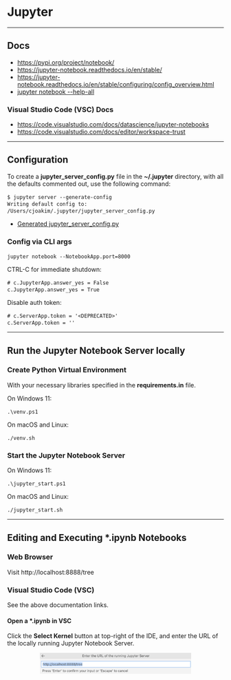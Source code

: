 # Jupyter

---

## Docs

- https://pypi.org/project/notebook/
- https://jupyter-notebook.readthedocs.io/en/stable/
- https://jupyter-notebook.readthedocs.io/en/stable/configuring/config_overview.html
- [jupyter notebook --help-all](docs/jupyter-help-all.txt)

### Visual Studio Code (VSC) Docs

- https://code.visualstudio.com/docs/datascience/jupyter-notebooks
- https://code.visualstudio.com/docs/editor/workspace-trust

---

## Configuration

To create a **jupyter_server_config.py** file in the **~/.jupyter** directory,
with all the defaults commented out, use the following command:

```
$ jupyter server --generate-config
Writing default config to: /Users/cjoakim/.jupyter/jupyter_server_config.py
```

- [Generated jupyter_server_config.py](docs/jupyter_server_config.py)

### Config via CLI args

```
jupyter notebook --NotebookApp.port=8000
```

CTRL-C for immediate shutdown:

```
# c.JupyterApp.answer_yes = False
c.JupyterApp.answer_yes = True
```

Disable auth token:

```
# c.ServerApp.token = '<DEPRECATED>'
c.ServerApp.token = ''
```

---

## Run the Jupyter Notebook Server locally

### Create Python Virtual Environment

With your necessary libraries specified in the **requirements.in** file.

On Windows 11:

```
.\venv.ps1
```

On macOS and Linux:

```
./venv.sh
```

### Start the Jupyter Notebook Server

On Windows 11:

```
.\jupyter_start.ps1
```

On macOS and Linux:

```
./jupyter_start.sh
```

---

## Editing and Executing *.ipynb Notebooks

### Web Browser 

Visit http://localhost:8888/tree

### Visual Studio Code (VSC) 

See the above documentation links.

#### Open a *.ipynb in VSC

Click the **Select Kernel** button at top-right of the IDE,
and enter the URL of the locally running Jupyter Notebook Server.

<p align="center">
  <img src="docs/img/select-jupyter-server.png" width="70%">
</p>


